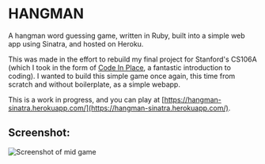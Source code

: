 # HANGMAN

A hangman word guessing game, written in Ruby, built into a simple web app
using Sinatra, and hosted on Heroku.

This was made in the effort to rebuild my final project for Stanford's CS106A
(which I took in the form of [Code In Place](https://codeinplace.stanford.edu/),
a fantastic introduction to coding). I wanted to build this simple game once
again, this time from scratch and without boilerplate, as a simple webapp.

This is a work in progress, and you can play at
[https://hangman-sinatra.herokuapp.com/](https://hangman-sinatra.herokuapp.com/).

## Screenshot:
![Screenshot of mid game](https://caleb-mitchell.github.io/repo-readme-images/public/images/hangman_sinatra_screenshot.png)
